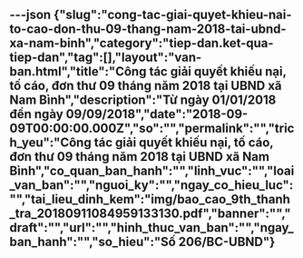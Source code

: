---json
{"slug":"cong-tac-giai-quyet-khieu-nai-to-cao-don-thu-09-thang-nam-2018-tai-ubnd-xa-nam-binh","category":"tiep-dan.ket-qua-tiep-dan","tag":[],"layout":"van-ban.html","title":"Công tác giải quyết khiếu nại, tố cáo, đơn thư 09 tháng năm 2018 tại UBND xã Nam Bình","description":"Từ ngày 01/01/2018 đền ngày 09/09/2018","date":"2018-09-09T00:00:00.000Z","so":"","permalink":"","trich_yeu":"Công tác giải quyết khiếu nại, tố cáo, đơn thư 09 tháng năm 2018 tại UBND xã Nam Bình","co_quan_ban_hanh":"","linh_vuc":"","loai_van_ban":"","nguoi_ky":"","ngay_co_hieu_luc":"","tai_lieu_dinh_kem":"img/bao_cao_9th_thanh_tra_20180911084959133130.pdf","banner":"","draft":"","url":"","hinh_thuc_van_ban":"","ngay_ban_hanh":"","so_hieu":"Số 206/BC-UBND"}
---
